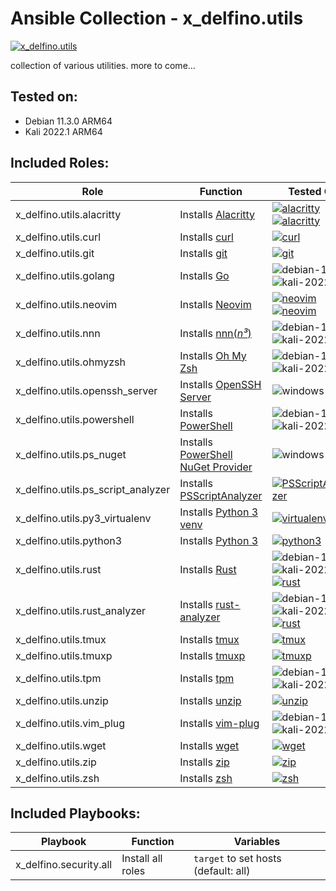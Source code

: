 [windows-10+]: https://img.shields.io/badge/Windows-10%2B-00A4EF?logo=windows&logoColor=white
[macos-12+]: https://img.shields.io/badge/macOS-12%2B-black?logo=apple&logoColor=white
[debian-11]: https://img.shields.io/badge/Debian-11.3-DD1155?logo=debian&logoColor=white
[kali-2022]: https://img.shields.io/badge/Kali-2022.1-367bf0?logo=kali-linux&logoColor=white
[ubuntu-20.04]: https://img.shields.io/badge/Ubuntu-20.04-E95420?logo=ubuntu&logoColor=white


# Ansible Collection - x\_delfino.utils

[![x\_delfino.utils](https://img.shields.io/badge/dynamic/json?color=blueviolet&logo=ansible&label=galaxy&prefix=v&query=%24.latest_version.version&url=https%3A%2F%2Fgalaxy.ansible.com%2Fapi%2Fv2%2Fcollections%2Fx_delfino%2Futils%2F)](https://galaxy.ansible.com/x_delfino/utils)

collection of various utilities. more to come...

## Tested on:
- Debian 11.3.0 ARM64
- Kali 2022.1 ARM64

## Included Roles:

| Role | Function | Tested On |
|------|----------|-----------|
| x\_delfino.utils.alacritty| Installs [Alacritty](https://github.com/alacritty/alacritty) | [![alacritty](https://img.shields.io/chocolatey/v/alacritty?color=80B5E3&label=choco&logo=chocolatey&logoColor=white)](https://community.chocolatey.org/packages/alacritty) [![alacritty](https://img.shields.io/crates/v/alacritty?color=2e572a&logo=rust)](https://crates.io/crates/alacritty) |
| x\_delfino.utils.curl| Installs [curl](https://curl.se/) | [![curl](https://img.shields.io/debian/v/curl/stable?color=DD1155&logo=debian)](https://packages.debian.org/stable/curl) |
| x\_delfino.utils.git| Installs [git](https://git-scm.com/) | [![git](https://img.shields.io/debian/v/git/stable?color=DD1155&logo=debian)](https://packages.debian.org/stable/git) |
| x\_delfino.utils.golang| Installs [Go](https://go.dev/) | ![debian-11] ![kali-2022] |
| x\_delfino.utils.neovim| Installs [Neovim](https://neovim.io/) | [![neovim](https://img.shields.io/debian/v/neovim/stable?color=DD1155&logo=debian)](https://packages.debian.org/stable/neovim) [![neovim](https://img.shields.io/chocolatey/v/neovim?color=80B5E3&label=choco&logo=chocolatey&logoColor=white)](https://community.chocolatey.org/packages/neovim) |
| x\_delfino.utils.nnn| Installs [nnn(_n³_)](https://github.com/jarun/nnn) | ![debian-11] ![kali-2022] |
| x\_delfino.utils.ohmyzsh| Installs [Oh My Zsh](https://github.com/ohmyzsh/ohmyzsh) | ![debian-11] ![kali-2022] |
| x\_delfino.utils.openssh\_server| Installs [OpenSSH Server](https://www.openssh.com/) | ![windows-10+] |
| x\_delfino.utils.powershell| Installs [PowerShell](https://github.com/PowerShell/PowerShell) | ![debian-11] ![kali-2022] |
| x\_delfino.utils.ps\_nuget| Installs [PowerShell NuGet Provider](https://docs.microsoft.com/en-us/nuget/reference/powershell-reference) | ![windows-10+] |
| x\_delfino.utils.ps\_script\_analyzer| Installs [PSScriptAnalyzer](https://github.com/PowerShell/PSScriptAnalyzer) | [![PSScriptAnalyzer](https://img.shields.io/powershellgallery/v/PSScriptAnalyzer?color=012456&label=gallery&logo=powershell&logoColor=white)](https://www.powershellgallery.com/packages/PSScriptAnalyzer) |
| x\_delfino.utils.py3\_virtualenv| Installs [Python 3 venv](https://docs.python.org/3/library/venv.html) | [![virtualenv](https://img.shields.io/pypi/v/virtualenv?logo=pypi&logoColor=white)](https://pypi.org/project/virtualenv/) |
| x\_delfino.utils.python3| Installs [Python 3](https://www.python.org/) | [![python3](https://img.shields.io/chocolatey/v/python?color=80B5E3&label=choco&logo=chocolatey&logoColor=white)](https://community.chocolatey.org/packages/python) |
| x\_delfino.utils.rust| Installs [Rust](https://www.rust-lang.org/) | ![debian-11] ![kali-2022] [![rust](https://img.shields.io/chocolatey/v/rust?color=80B5E3&label=choco&logo=chocolatey&logoColor=white)](https://community.chocolatey.org/packages/rust) |
| x\_delfino.utils.rust\_analyzer| Installs [rust-analyzer](https://github.com/rust-lang/rust-analyzer) | ![debian-11] ![kali-2022] [![rust](https://img.shields.io/chocolatey/v/rust-analyzer?color=80B5E3&label=choco&logo=chocolatey&logoColor=white)](https://community.chocolatey.org/packages/rust-analyzer) |
| x\_delfino.utils.tmux| Installs [tmux](https://github.com/tmux/tmux/wiki) | [![tmux](https://img.shields.io/debian/v/tmux/stable?color=DD1155&logo=debian)](https://packages.debian.org/stable/tmux) |
| x\_delfino.utils.tmuxp| Installs [tmuxp](https://github.com/tmux-python/tmuxp) | [![tmuxp](https://img.shields.io/debian/v/tmuxp/stable?color=DD1155&logo=debian)](https://packages.debian.org/stable/tmuxp) |
| x\_delfino.utils.tpm| Installs [tpm](https://github.com/tmux-plugins/tpm) | ![debian-11] ![kali-2022] |
| x\_delfino.utils.unzip| Installs [unzip](https://linux.die.net/man/1/unzip) | [![unzip](https://img.shields.io/debian/v/unzip/stable?color=DD1155&logo=debian)](https://packages.debian.org/stable/unzip) |
| x\_delfino.utils.vim\_plug| Installs [vim-plug](https://github.com/junegunn/vim-plug) | ![debian-11] ![kali-2022] |
| x\_delfino.utils.wget| Installs [wget](https://www.gnu.org/software/wget/) | [![wget](https://img.shields.io/debian/v/wget/stable?color=DD1155&logo=debian)](https://packages.debian.org/stable/wget) |
| x\_delfino.utils.zip| Installs [zip](https://linux.die.net/man/1/zip) | [![zip](https://img.shields.io/debian/v/zip/stable?color=DD1155&logo=debian)](https://packages.debian.org/stable/zip) |
| x\_delfino.utils.zsh| Installs [zsh](https://www.zsh.org/) | [![zsh](https://img.shields.io/debian/v/zsh/stable?color=DD1155&logo=debian)](https://packages.debian.org/stable/zsh) |

## Included Playbooks:

| Playbook | Function | Variables |
| -------- | -------- | --------- |
| x\_delfino.security.all      | Install all roles | `target` to set hosts (default: all) |
